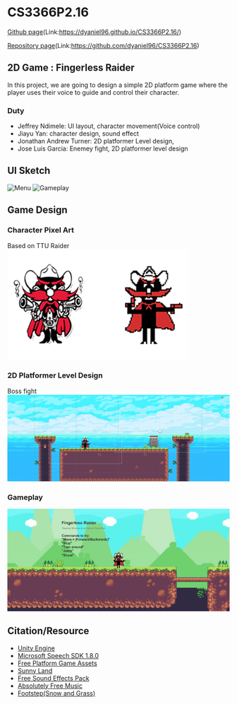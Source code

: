 # CS3366P2.16

[Github page](https://dyaniel96.github.io/CS3366P2.16/)(Link:https://dyaniel96.github.io/CS3366P2.16/)<br/>

[Repository page](https://github.com/dyaniel96/CS3366P2.16/)(Link:https://github.com/dyaniel96/CS3366P2.16)<br/>


## 2D Game : Fingerless Raider
In this project, we are going to design a simple 2D platform game where the player uses their voice to guide and control their character.

### Duty
- Jeffrey Ndimele: UI layout, character movement(Voice control) 
- Jiayu Yan: character design, sound effect
- Jonathan Andrew Turner: 2D platformer Level design, 
- Jose Luis Garcia: Enemey fight, 2D platformer level design 

## UI Sketch
![Menu](https://user-images.githubusercontent.com/15820167/69390111-cdc22500-0c93-11ea-83c5-8f8e8e6c70d4.jpg)
![Gameplay](https://user-images.githubusercontent.com/15820167/69390133-dca8d780-0c93-11ea-9657-132f5ab7b5ac.jpg)

## Game Design
### Character Pixel Art
Based on TTU Raider <br/>
![Character](https://github.com/dyaniel96/CS3366P2.16/blob/master/PIC/Character.png?raw=true)
### 2D Platformer Level Design 
Boss fight<br/>
![UnityGameplay](https://github.com/dyaniel96/CS3366P2.16/blob/master/PIC/LevelDesign.png?raw=true)
### Gameplay
![UnityGameplay](https://github.com/dyaniel96/CS3366P2.16/blob/master/PIC/UnityGameplay.gif?raw=true)
## Citation/Resource
- [Unity Engine](https://unity.com/)<br/>
- [Microsoft Speech SDK 1.8.0](https://docs.microsoft.com/en-us/azure/cognitive-services/speech-service/releasenotes)<br/>
- [Free Platform Game Assets](https://assetstore.unity.com/packages/2d/environments/free-platform-game-assets-85838)<br/>
- [Sunny Land](https://assetstore.unity.com/packages/2d/characters/sunny-land-103349)<br/>
- [Free Sound Effects Pack](https://assetstore.unity.com/packages/audio/sound-fx/free-sound-effects-pack-155776)<br/>
- [Absolutely Free Music](https://assetstore.unity.com/packages/audio/music/absolutely-free-music-4883)<br/>
- [Footstep(Snow and Grass)](https://assetstore.unity.com/packages/audio/sound-fx/footstep-snow-and-grass-90678)<br/>
